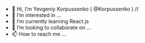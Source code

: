 - 👋 Hi, I’m Yevgeniy Korpussenko ( @Korpussenko ) //
- 👀 I’m interested in ...
- 🌱 I’m currently learning React.js
- 💞️ I’m looking to collaborate on ...
- 📫 How to reach me ...

<!---
Korpussenko/Korpussenko is a ✨ special ✨ repository because its `README.md` (this file) appears on your GitHub profile.
You can click the Preview link to take a look at your changes.
--->
